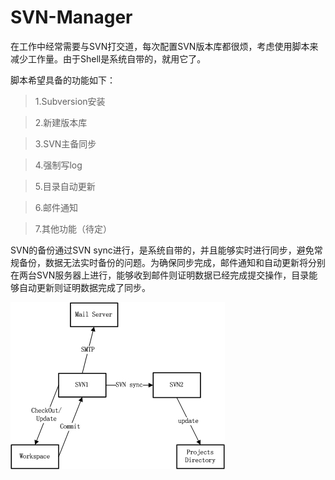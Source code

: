 # SVN-Manager   
在工作中经常需要与SVN打交道，每次配置SVN版本库都很烦，考虑使用脚本来减少工作量。由于Shell是系统自带的，就用它了。

脚本希望具备的功能如下：

>1.Subversion安装

>2.新建版本库

>3.SVN主备同步

>4.强制写log

>5.目录自动更新

>6.邮件通知

>7.其他功能（待定）

SVN的备份通过SVN sync进行，是系统自带的，并且能够实时进行同步，避免常规备份，数据无法实时备份的问题。为确保同步完成，邮件通知和自动更新将分别在两台SVN服务器上进行，能够收到邮件则证明数据已经完成提交操作，目录能够自动更新则证明数据完成了同步。

![](./image/SVN.jpg "SVN架构")